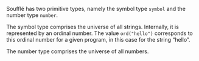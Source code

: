 Soufflé has two primitive types, namely the symbol type `symbol` and the number type `number`.

The symbol type comprises the universe of all strings. Internally, it is represented by an ordinal number. The value `ord("hello")` corresponds to this ordinal number for a given program, in this case for the string “hello”.

The number type comprises the universe of all numbers.
